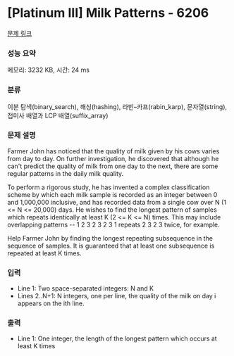 # [Platinum III] Milk Patterns - 6206 

[문제 링크](https://www.acmicpc.net/problem/6206) 

### 성능 요약

메모리: 3232 KB, 시간: 24 ms

### 분류

이분 탐색(binary_search), 해싱(hashing), 라빈–카프(rabin_karp), 문자열(string), 접미사 배열과 LCP 배열(suffix_array)

### 문제 설명

<p>Farmer John has noticed that the quality of milk given by his cows varies from day to day. On further investigation, he discovered that although he can't predict the quality of milk from one day to the next, there are some regular patterns in the daily milk quality.</p>

<p>To perform a rigorous study, he has invented a complex classification scheme by which each milk sample is recorded as an integer between 0 and 1,000,000 inclusive, and has recorded data from a single cow over N (1 <= N <= 20,000) days. He wishes to find the longest pattern of samples which repeats identically at least K (2 <= K <= N) times. This may include overlapping patterns -- 1 2 3 2 3 2 3 1 repeats 2 3 2 3 twice, for example.</p>

<p>Help Farmer John by finding the longest repeating subsequence in the sequence of samples. It is guaranteed that at least one subsequence is repeated at least K times.</p>

### 입력 

 <ul>
	<li>Line 1: Two space-separated integers: N and K</li>
	<li>Lines 2..N+1: N integers, one per line, the quality of the milk on day i appears on the ith line.</li>
</ul>

<p> </p>

### 출력 

 <ul>
	<li>Line 1: One integer, the length of the longest pattern which occurs at least K times</li>
</ul>

